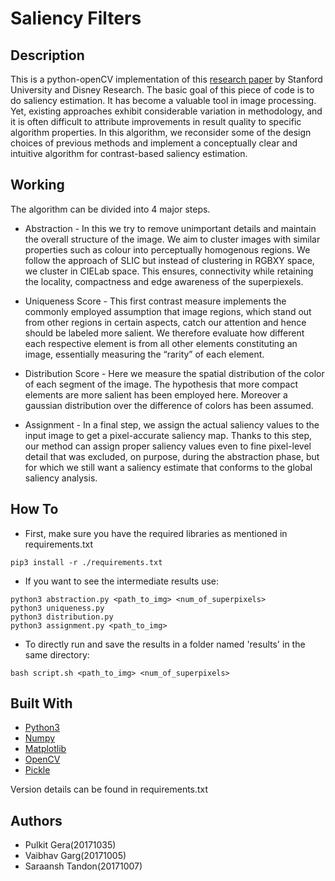 # Saliency Filters

## Description

This is a python-openCV implementation of this [research paper](./2012-06-01-cvpr.pdf) by Stanford University and Disney Research. The basic goal of this piece of code is to do saliency estimation. It has become a valuable tool in image processing. Yet, existing approaches exhibit considerable variation in methodology, and it is often difficult to attribute improvements in result quality to specific algorithm properties. In this algorithm, we reconsider some of the design choices of previous methods and implement a conceptually clear and intuitive algorithm for contrast-based saliency estimation.

## Working

The algorithm can be divided into 4 major steps.

* Abstraction - In this we try to remove unimportant details and maintain the overall structure of the image. We aim to cluster images with similar properties such as colour into perceptually homogenous regions. We follow the approach of SLIC but instead of clustering in RGBXY space, we cluster in CIELab space. This ensures, connectivity while retaining the locality, compactness and edge awareness of the superpiexels.

* Uniqueness Score - This first contrast measure implements the commonly employed assumption that image regions, which stand out from other regions in certain aspects, catch our attention and hence should be labeled more salient. We therefore evaluate how different each respective element is from all other elements constituting an image, essentially measuring the “rarity” of each element. 

* Distribution Score - Here we measure the spatial distribution of the color of each segment of the image. The hypothesis that more compact elements are more salient has been employed here. Moreover a gaussian distribution over the difference of colors has been assumed.

* Assignment - In a final step, we assign the actual saliency values to the input image to get a pixel-accurate saliency map. Thanks to this step, our method can assign proper saliency values even to fine pixel-level detail that was excluded, on purpose, during the abstraction phase, but for which we still want a saliency estimate that conforms to the global saliency analysis.

## How To

* First, make sure you have the required libraries as mentioned in requirements.txt
```console
pip3 install -r ./requirements.txt
```

* If you want to see the intermediate results use:
```console
python3 abstraction.py <path_to_img> <num_of_superpixels>  
python3 uniqueness.py
python3 distribution.py
python3 assignment.py <path_to_img>
```

* To directly run and save the results in a folder named 'results' in the same directory:
```console
bash script.sh <path_to_img> <num_of_superpixels>
```

## Built With

* [Python3](https://docs.python.org/3/)
* [Numpy](https://numpy.org/)
* [Matplotlib](https://matplotlib.org/)
* [OpenCV](https://pypi.org/project/opencv-python/)
* [Pickle](https://docs.python.org/3.5/library/pickle.html)

Version details can be found in requirements.txt

## Authors 

* Pulkit Gera(20171035)
* Vaibhav Garg(20171005)
* Saraansh Tandon(20171007)
